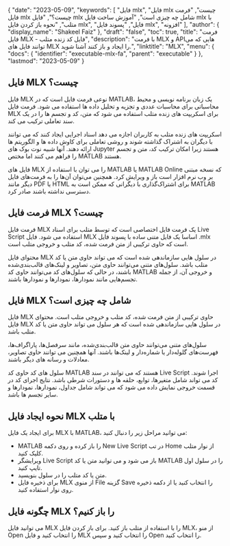 {
  "date": "2023-05-09",
  "keywords": [
"فایل mlx",
"فایل mlx چیست",
"فرمت فایل mlx چیست؟",
"فایل mlx شامل چه چیزی است",
"آموزش ساخت فایل mlx با متلب",
"نحوه باز کردن فایل mlx",
"فایل",
"پسوند فایل mlx",
"افزونه"
],
  "author": {
    "display_name": "Shakeel Faiz"
},
  "draft": "false",
  "toc": true,
  "title": "فرمت فایل MLX - فایل کد زنده متلب",
  "description": "با فرمت MLX و APIهایی که می توانند فایل های MLX را ایجاد و باز کنند آشنا شوید.",
  "linktitle": "MLX",
  "menu": {
    "docs": {
      "identifier": "executable-mlx-fa",
      "parent": "executable"
}
},
  "lastmod": "2023-05-09"
}

## فایل MLX چیست؟

فایل MLX نوعی فرمت فایل است که در MATLAB، یک زبان برنامه نویسی و محیط محاسباتی برای محاسبات عددی و تجزیه و تحلیل داده ها استفاده می شود. فرمت فایل MLX برای اسکریپت های زنده متلب استفاده می شود که متن، کد و تجسم ها را در یک سند تعاملی ترکیب می کند.

اسکریپت های زنده متلب به کاربران اجازه می دهد اسناد اجرایی ایجاد کنند که می توانند با دیگران به اشتراک گذاشته شوند و روشی تعاملی برای کاوش داده ها و الگوریتم ها ارائه دهند. آنها شبیه نوت بوک های Jupyter هستند زیرا امکان ترکیب کد، متن و تجسم را فراهم می کنند اما مختص MATLAB هستند.

فایل های MLX را می توان با استفاده از MATLAB یا MATLAB Online که نسخه مبتنی بر وب نرم افزار است باز و ویرایش کرد. همچنین می‌توان آن‌ها را به فرمت‌های فایل دیگر مانند PDF یا HTML برای اشتراک‌گذاری با دیگرانی که ممکن است به MATLAB دسترسی نداشته باشند صادر کرد.

## فرمت فایل MLX چیست؟

فرمت فایل MLX یک فرمت فایل اختصاصی است که توسط متلب برای اسناد Live Script استفاده می شود. فایل MLX اساسا یک فایل متنی ساده با پسوند فایل .mlx است که حاوی ترکیبی از متن فرمت شده، کد متلب و خروجی متلب است.

محتوای فایل MLX در سلول هایی سازماندهی شده است که می تواند حاوی متن یا کد متلب باشد. سلول‌های متنی می‌توانند حاوی متن، تصاویر و لینک‌های قالب‌بندی‌شده باشند، در حالی که سلول‌های کد می‌توانند حاوی کد MATLAB و خروجی آن، از جمله تجسم‌هایی مانند نمودارها، نمودارها و نمودارها باشند.

## فایل MLX شامل چه چیزی است؟

فایل MLX حاوی ترکیبی از متن فرمت شده، کد متلب و خروجی متلب است. محتوای فایل MLX در سلول هایی سازماندهی شده است که هر سلول می تواند حاوی متن یا کد متلب باشد.

سلول‌های متنی می‌توانند حاوی متن قالب‌بندی‌شده، مانند سرفصل‌ها، پاراگراف‌ها، فهرست‌های گلوله‌دار یا شماره‌دار و لینک‌ها باشند. آنها همچنین می توانند حاوی تصاویر، معادلات و رسانه های دیگر باشند.

سلول های کد حاوی کد MATLAB هستند که می توانند در سند Live Script اجرا شوند. کد می تواند شامل متغیرها، توابع، حلقه ها و دستورات شرطی باشد. نتایج اجرای کد در قسمت خروجی نمایش داده می شود که می تواند شامل جداول، نمودارها، نمودارها و سایر تجسم ها باشد.

## نحوه ایجاد فایل MLX با متلب

برای ایجاد یک فایل MLX با MATLAB، می توانید مراحل زیر را دنبال کنید:

- MATLAB را باز کرده و روی دکمه New Live Script در تب Home از نوار متلب کلیک کنید.
- ویرایشگر Live Script باز می شود و می توانید متن یا کد MATLAB را در سلول اول تایپ کنید.
- متن یا کد متلب را در سلول بنویسید.
- برای ذخیره فایل MLX از منوی File گزینه Save را انتخاب کنید یا از دکمه ذخیره روی نوار استفاده کنید.

## چگونه فایل MLX را باز کنیم؟

می توانید فایل MLX را با استفاده از متلب باز کنید. برای باز کردن فایل MLX، از منو Open را انتخاب کنید و فایل MLX را انتخاب کنید و سپس Open را انتخاب کنید.


